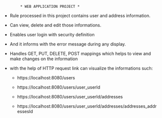             * WEB APPLICATION PROJECT *

* Rule processed in this project contains user and address information. 

* Can view, delete and edit those informations.

* Enables user login with security definition

* And it informs with the error message during any display.

* Handles GET, PUT, DELETE, POST mappings which helps to view and make changes on the information

* with the help of HTTP request link can visualize the informations such:

  - https://localhost:8080/users 
  
  - https://localhost:8080/users/user_userId 
  
  - https://localhost:8080/users/user_userId/addresses
  
  - https://localhost:8080/users/user_userId/addresses/addresses_addressesId
 




